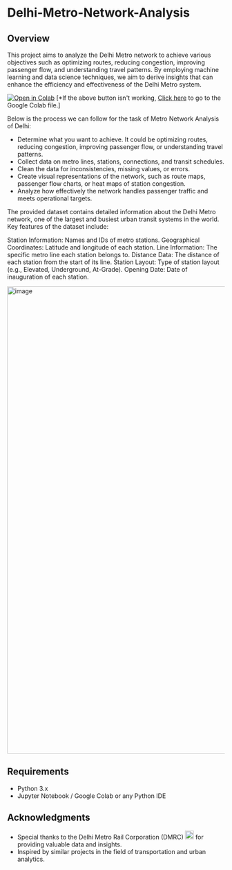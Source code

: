 # Delhi-Metro-Network-Analysis

## Overview

This project aims to analyze the Delhi Metro network to achieve various objectives such as optimizing routes, reducing congestion, improving passenger flow, and understanding travel patterns. By employing machine learning and data science techniques, we aim to derive insights that can enhance the efficiency and effectiveness of the Delhi Metro system.

[![Open in Colab](https://colab.research.google.com/assets/colab-badge.svg)](https://colab.research.google.com/drive/1LC-n72mwIaq1PDRAS1dEPLQpqJNg6CD_?usp=sharing)
[*If the above button isn't working, [Click here](https://colab.research.google.com/drive/1LC-n72mwIaq1PDRAS1dEPLQpqJNg6CD_?usp=sharing) to go to the Google Colab file.]

Below is the process we can follow for the task of Metro Network Analysis of Delhi:

- Determine what you want to achieve. It could be optimizing routes, reducing congestion, improving passenger flow, or understanding travel patterns.
- Collect data on metro lines, stations, connections, and transit schedules.
- Clean the data for inconsistencies, missing values, or errors.
- Create visual representations of the network, such as route maps, passenger flow charts, or heat maps of station congestion.
- Analyze how effectively the network handles passenger traffic and meets operational targets.

The provided dataset contains detailed information about the Delhi Metro network, one of the largest and busiest urban transit systems in the world. Key features of the dataset include:

Station Information: Names and IDs of metro stations.
Geographical Coordinates: Latitude and longitude of each station.
Line Information: The specific metro line each station belongs to.
Distance Data: The distance of each station from the start of its line.
Station Layout: Type of station layout (e.g., Elevated, Underground, At-Grade).
Opening Date: Date of inauguration of each station.

<img width="1078" alt="image" src="https://github.com/Ankushdas178/Delhi-Metro-Network-Analysis/assets/58916385/cc842b31-7b15-45a9-a2ce-7bc7cd6135ea">


## Requirements

- Python 3.x
- Jupyter Notebook / Google Colab or any Python IDE

## Acknowledgments

- Special thanks to the Delhi Metro Rail Corporation (DMRC) <img width="20" height="20" src="https://github.com/Ankushdas178/Delhi-Metro-Network-Analysis/assets/58916385/f24927f9-d200-4bd4-9abb-c12c900c6ced">
 for providing valuable data and insights.
- Inspired by similar projects in the field of transportation and urban analytics.
